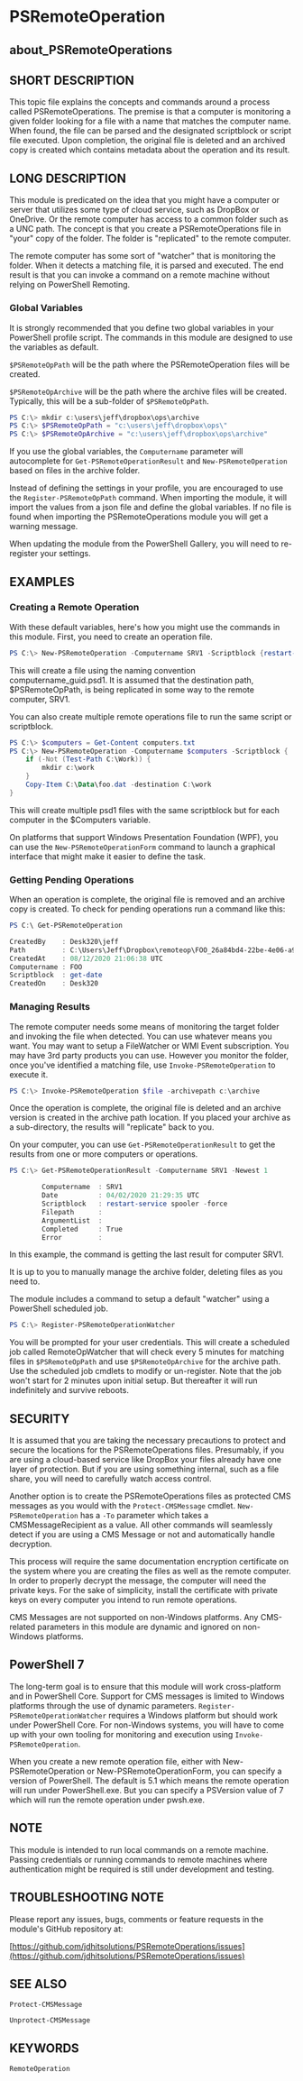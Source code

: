 ﻿# PSRemoteOperation

## about_PSRemoteOperations

## SHORT DESCRIPTION

This topic file explains the concepts and commands around a process called
PSRemoteOperations. The premise is that a computer is monitoring a given folder
looking for a file with a name that matches the computer name. When found, the
file can be parsed and the designated scriptblock or script file executed. Upon
completion, the original file is deleted and an archived copy is created which
contains metadata about the operation and its result.

## LONG DESCRIPTION

This module is predicated on the idea that you might have a computer or server
that utilizes some type of cloud service, such as DropBox or OneDrive. Or the
remote computer has access to a common folder such as a UNC path. The concept
is that you create a PSRemoteOperations file in "your" copy of the folder. The
folder is "replicated" to the remote computer.

The remote computer has some sort of "watcher" that is monitoring the folder.
When it detects a matching file, it is parsed and executed. The end result is
that you can invoke a command on a remote machine without relying on PowerShell
Remoting.

### Global Variables

It is strongly recommended that you define two global variables in your
PowerShell profile script. The commands in this module are designed to use the
variables as default.

`$PSRemoteOpPath` will be the path where the PSRemoteOperation files will be
created.

`$PSRemoteOpArchive` will be the path where the archive files will be created.
Typically, this will be a sub-folder of `$PSRemoteOpPath`.

```powershell
PS C:\> mkdir c:\users\jeff\dropbox\ops\archive
PS C:\> $PSRemoteOpPath = "c:\users\jeff\dropbox\ops\"
PS C:\> $PSRemoteOpArchive = "c:\users\jeff\dropbox\ops\archive"
```

If you use the global variables, the `Computername` parameter will autocomplete
for `Get-PSRemoteOperationResult` and `New-PSRemoteOperation` based on files in
the archive folder.

Instead of defining the settings in your profile, you are encouraged to use
the `Register-PSRemoteOpPath` command. When importing the module, it will
import the values from a json file and define the global variables. If no
file is found when importing the PSRemoteOperations module you will get a
warning message.

When updating the module from the PowerShell Gallery, you will need to
re-register your settings.

## EXAMPLES

### Creating a Remote Operation

With these default variables, here's how you might use the commands in this
module. First, you need to create an operation file.

```powershell
PS C:\> New-PSRemoteOperation -Computername SRV1 -Scriptblock {restart-service spooler -force}
```

This will create a file using the naming convention computername_guid.psd1.
It is assumed that the destination path, $PSRemoteOpPath, is being replicated
in some way to the remote computer, SRV1.

You can also create multiple remote operations file to run the same script or
scriptblock.

```powershell
PS C:\> $computers = Get-Content computers.txt
PS C:\> New-PSRemoteOperation -Computername $computers -Scriptblock {
    if (-Not (Test-Path C:\Work)) {
        mkdir c:\work
    }
    Copy-Item C:\Data\foo.dat -destination C:\work
}
```

This will create multiple psd1 files with the same scriptblock but for each
computer in the $Computers variable.

On platforms that support Windows Presentation Foundation (WPF), you can use
the `New-PSRemoteOperationForm` command to launch a graphical interface that
might make it easier to define the task.

### Getting Pending Operations

When an operation is complete, the original file is removed and an archive copy
is created. To check for pending operations run a command like this:

```powershell
PS C:\ Get-PSRemoteOperation

CreatedBy    : Desk320\jeff
Path         : C:\Users\Jeff\Dropbox\remoteop\FOO_26a84bd4-22be-4e06-a96e-beee737349d3.psd1
CreatedAt    : 08/12/2020 21:06:38 UTC
Computername : FOO
Scriptblock  : get-date
CreatedOn    : Desk320
```

### Managing Results

The remote computer needs some means of monitoring the target folder and
invoking the file when detected. You can use whatever means you want. You may
want to setup a FileWatcher or WMI Event subscription. You may have 3rd party
products you can use. However you monitor the folder, once you've identified a
matching file, use `Invoke-PSRemoteOperation` to execute it.

```powershell
PS C:\> Invoke-PSRemoteOperation $file -archivepath c:\archive
```

Once the operation is complete, the original file is deleted and an archive
version is created in the archive path location. If you placed your archive
as a sub-directory, the results will "replicate" back to you.

On your computer, you can use `Get-PSRemoteOperationResult` to get the results
from one or more computers or operations.

```powershell
PS C:\> Get-PSRemoteOperationResult -Computername SRV1 -Newest 1

        Computername  : SRV1
        Date          : 04/02/2020 21:29:35 UTC
        Scriptblock   : restart-service spooler -force
        Filepath      :
        ArgumentList  :
        Completed     : True
        Error         :
```

In this example, the command is getting the last result for computer SRV1.

It is up to you to manually manage the archive folder, deleting files as you
need to.

The module includes a command to setup a default "watcher" using a PowerShell
scheduled job.

```powershell
PS C:\> Register-PSRemoteOperationWatcher
```

You will be prompted for your user credentials. This will create a scheduled
job called RemoteOpWatcher that will check every 5 minutes for matching files
in `$PSRemoteOpPath` and use `$PSRemoteOpArchive` for the archive path. Use the
scheduled job cmdlets to modify or un-register. Note that the job won't start
for 2 minutes upon initial setup. But thereafter it will run indefinitely and
survive reboots.

## SECURITY

It is assumed that you are taking the necessary precautions to protect and
secure the locations for the PSRemoteOperations files. Presumably, if you are
using a cloud-based service like DropBox your files already have one layer of
protection. But if you are using something internal, such as a file share, you
will need to carefully watch access control.

Another option is to create the PSRemoteOperations files as protected CMS
messages as you would with the `Protect-CMSMessage` cmdlet. `New-PSRemoteOperation`
has a `-To` parameter which takes a CMSMessageRecipient as a value. All other
commands will seamlessly detect if you are using a CMS Message or not and
automatically handle decryption.

This process will require the same documentation encryption certificate on the
system where you are creating the files as well as the remote computer. In
order to properly decrypt the message, the computer will need the private keys.
For the sake of simplicity, install the certificate with private keys on every
computer you intend to run remote operations.

CMS Messages are not supported on non-Windows platforms. Any CMS-related
parameters in this module are dynamic and ignored on non-Windows platforms.

## PowerShell 7

The long-term goal is to ensure that this module will work cross-platform and
in PowerShell Core. Support for CMS messages is limited to Windows platforms
through the use of dynamic parameters. `Register-PSRemoteOperationWatcher`
requires a Windows platform but should work under PowerShell Core. For
non-Windows systems, you will have to come up with your own tooling for
monitoring and execution using `Invoke-PSRemoteOperation`.

When you create a new remote operation file, either with New-PSRemoteOperation
or New-PSRemoteOperationForm, you can specify a version of PowerShell. The
default is 5.1 which means the remote operation will run under PowerShell.exe.
But you can specify a PSVersion value of 7 which will run the remote operation
under pwsh.exe.

## NOTE

This module is intended to run local commands on a remote machine. Passing
credentials or running commands to remote machines where authentication might
be required is still under development and testing.

## TROUBLESHOOTING NOTE

Please report any issues, bugs, comments or feature requests in the module's
GitHub repository at:

[https://github.com/jdhitsolutions/PSRemoteOperations/issues](https://github.com/jdhitsolutions/PSRemoteOperations/issues)

## SEE ALSO

`Protect-CMSMessage`

`Unprotect-CMSMessage`

## KEYWORDS

`RemoteOperation`

